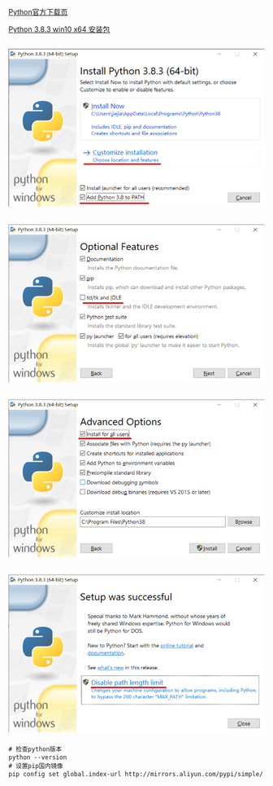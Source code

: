 [Python官方下载页](https://www.python.org/downloads/release)

[Python 3.8.3 win10 x64 安装包](https://www.python.org/ftp/python/3.8.3/python-3.8.3-amd64.exe)

![步骤1](01.png)
---
![步骤2](02.png)
---
![步骤3](03.png)
---
![步骤4](04.png)
---

```shell script
# 检查python版本
python --version
# 设置pip国内镜像
pip config set global.index-url http://mirrors.aliyun.com/pypi/simple/
```
